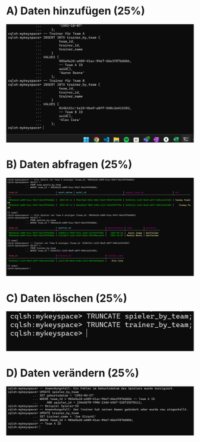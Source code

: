 # A) Daten hinzufügen (25%)
![insert](insert.png)
# B) Daten abfragen (25%)
![select](select.png)
# C) Daten löschen (25%)
![delete](delete.png)
# D) Daten verändern (25%)
![update](update.png)
